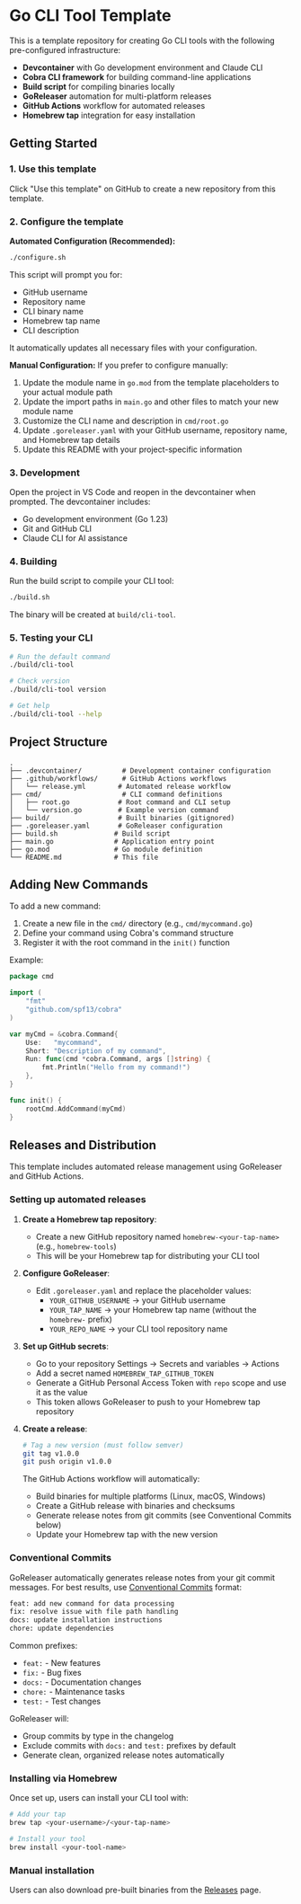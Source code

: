 Go CLI Tool Template
====================

This is a template repository for creating Go CLI tools with the following pre-configured infrastructure:

- **Devcontainer** with Go development environment and Claude CLI
- **Cobra CLI framework** for building command-line applications
- **Build script** for compiling binaries locally
- **GoReleaser** automation for multi-platform releases
- **GitHub Actions** workflow for automated releases
- **Homebrew tap** integration for easy installation

Getting Started
---------------

### 1. Use this template
Click "Use this template" on GitHub to create a new repository from this template.

### 2. Configure the template

**Automated Configuration (Recommended):**
```bash
./configure.sh
```

This script will prompt you for:
- GitHub username
- Repository name  
- CLI binary name
- Homebrew tap name
- CLI description

It automatically updates all necessary files with your configuration.

**Manual Configuration:**
If you prefer to configure manually:
1. Update the module name in `go.mod` from the template placeholders to your actual module path
2. Update the import paths in `main.go` and other files to match your new module name
3. Customize the CLI name and description in `cmd/root.go`
4. Update `.goreleaser.yaml` with your GitHub username, repository name, and Homebrew tap details
5. Update this README with your project-specific information

### 3. Development
Open the project in VS Code and reopen in the devcontainer when prompted. The devcontainer includes:
- Go development environment (Go 1.23)
- Git and GitHub CLI
- Claude CLI for AI assistance

### 4. Building
Run the build script to compile your CLI tool:
```bash
./build.sh
```

The binary will be created at `build/cli-tool`.

### 5. Testing your CLI
```bash
# Run the default command
./build/cli-tool

# Check version
./build/cli-tool version

# Get help
./build/cli-tool --help
```

Project Structure
-----------------

```
.
├── .devcontainer/          # Development container configuration
├── .github/workflows/      # GitHub Actions workflows
│   └── release.yml        # Automated release workflow
├── cmd/                    # CLI command definitions
│   ├── root.go            # Root command and CLI setup
│   └── version.go         # Example version command
├── build/                 # Built binaries (gitignored)
├── .goreleaser.yaml       # GoReleaser configuration
├── build.sh              # Build script
├── main.go               # Application entry point
├── go.mod                # Go module definition
└── README.md             # This file
```

Adding New Commands
-------------------

To add a new command:

1. Create a new file in the `cmd/` directory (e.g., `cmd/mycommand.go`)
2. Define your command using Cobra's command structure
3. Register it with the root command in the `init()` function

Example:
```go
package cmd

import (
    "fmt"
    "github.com/spf13/cobra"
)

var myCmd = &cobra.Command{
    Use:   "mycommand",
    Short: "Description of my command",
    Run: func(cmd *cobra.Command, args []string) {
        fmt.Println("Hello from my command!")
    },
}

func init() {
    rootCmd.AddCommand(myCmd)
}
```

Releases and Distribution
-------------------------

This template includes automated release management using GoReleaser and GitHub Actions.

### Setting up automated releases

1. **Create a Homebrew tap repository**:
   - Create a new GitHub repository named `homebrew-<your-tap-name>` (e.g., `homebrew-tools`)
   - This will be your Homebrew tap for distributing your CLI tool

2. **Configure GoReleaser**:
   - Edit `.goreleaser.yaml` and replace the placeholder values:
     - `YOUR_GITHUB_USERNAME` → your GitHub username
     - `YOUR_TAP_NAME` → your Homebrew tap name (without the `homebrew-` prefix)
     - `YOUR_REPO_NAME` → your CLI tool repository name

3. **Set up GitHub secrets**:
   - Go to your repository Settings → Secrets and variables → Actions
   - Add a secret named `HOMEBREW_TAP_GITHUB_TOKEN`
   - Generate a GitHub Personal Access Token with `repo` scope and use it as the value
   - This token allows GoReleaser to push to your Homebrew tap repository

4. **Create a release**:
   ```bash
   # Tag a new version (must follow semver)
   git tag v1.0.0
   git push origin v1.0.0
   ```

   The GitHub Actions workflow will automatically:
   - Build binaries for multiple platforms (Linux, macOS, Windows)
   - Create a GitHub release with binaries and checksums
   - Generate release notes from git commits (see Conventional Commits below)
   - Update your Homebrew tap with the new version

### Conventional Commits

GoReleaser automatically generates release notes from your git commit messages. For best results, use [Conventional Commits](https://www.conventionalcommits.org/) format:

```bash
feat: add new command for data processing
fix: resolve issue with file path handling
docs: update installation instructions
chore: update dependencies
```

Common prefixes:
- `feat:` - New features
- `fix:` - Bug fixes
- `docs:` - Documentation changes
- `chore:` - Maintenance tasks
- `test:` - Test changes

GoReleaser will:
- Group commits by type in the changelog
- Exclude commits with `docs:` and `test:` prefixes by default
- Generate clean, organized release notes automatically

### Installing via Homebrew

Once set up, users can install your CLI tool with:

```bash
# Add your tap
brew tap <your-username>/<your-tap-name>

# Install your tool
brew install <your-tool-name>
```

### Manual installation

Users can also download pre-built binaries from the [Releases](../../releases) page.
```